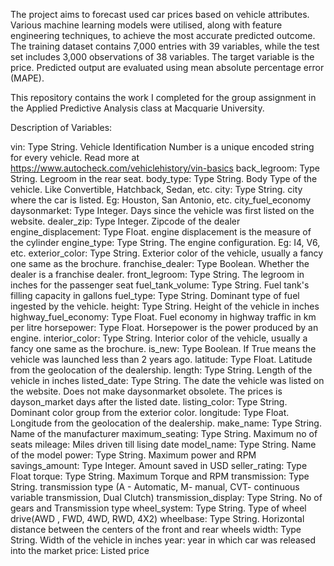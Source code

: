 The project aims to forecast used car prices based on vehicle attributes. Various machine learning models were utilised, along with feature engineering techniques, to achieve the most accurate predicted outcome. The training dataset contains 7,000 entries with 39 variables, while the test set includes 3,000 observations of 38 variables. The target variable is the price. Predicted output are evaluated using mean absolute percentage error (MAPE).

This repository contains the work I completed for the group assignment in the Applied Predictive Analysis class at Macquarie University.

Description of Variables:

vin: Type String. Vehicle Identification Number is a unique encoded string for every vehicle. Read more at https://www.autocheck.com/vehiclehistory/vin-basics
back_legroom: Type String. Legroom in the rear seat.
body_type: Type String. Body Type of the vehicle. Like Convertible, Hatchback, Sedan, etc.
city: Type String. city where the car is listed. Eg: Houston, San Antonio, etc.
city_fuel_economy
daysonmarket: Type Integer. Days since the vehicle was first listed on the website.
dealer_zip: Type Integer. Zipcode of the dealer
engine_displacement: Type Float. engine displacement is the measure of the cylinder
engine_type: Type String. The engine configuration. Eg: I4, V6, etc.
exterior_color: Type String. Exterior color of the vehicle, usually a fancy one same as the brochure.
franchise_dealer: Type Boolean. Whether the dealer is a franchise dealer.
front_legroom: Type String. The legroom in inches for the passenger seat
fuel_tank_volume: Type String. Fuel tank's filling capacity in gallons
fuel_type: Type String. Dominant type of fuel ingested by the vehicle.
height: Type String. Height of the vehicle in inches
highway_fuel_economy: Type Float. Fuel economy in highway traffic in km per litre
horsepower: Type Float. Horsepower is the power produced by an engine.
interior_color: Type String. Interior color of the vehicle, usually a fancy one same as the brochure.
is_new: Type Boolean. If True means the vehicle was launched less than 2 years ago.
latitude: Type Float. Latitude from the geolocation of the dealership.
length: Type String. Length of the vehicle in inches
listed_date: Type String. The date the vehicle was listed on the website. Does not make daysonmarket obsolete. The prices is dayson_market days after the listed date.
listing_color: Type String. Dominant color group from the exterior color.
longitude: Type Float. Longitude from the geolocation of the dealership.
make_name: Type String. Name of the manufacturer
maximum_seating: Type String. Maximum no of seats
mileage: Miles driven till lising date
model_name: Type String. Name of the model
power: Type String. Maximum power and RPM
savings_amount: Type Integer. Amount saved in USD
seller_rating: Type Float
torque: Type String. Maximum Torque and RPM
transmission: Type String. transmission type (A - Automatic, M- manual, CVT- continuous variable transmission, Dual Clutch)
transmission_display: Type String. No of gears and Transmission type
wheel_system: Type String. Type of wheel drive(AWD , FWD, 4WD, RWD, 4X2)
wheelbase: Type String. Horizontal distance between the centers of the front and rear wheels
width: Type String. Width of the vehicle in inches
year: year in which car was released into the market
price: Listed price
